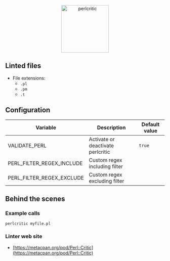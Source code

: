 <!-- markdownlint-disable MD033 MD041 -->
<!-- Generated by .automation/build.py, please do not update manually -->

<div align="center">
  <a href="https://metacpan.org/pod/Perl::Critic" target="blank" title="Visit linter Web Site">
    <img src="https://chrisdolan.net/madmongers/images/perl-critic-logo.gif" alt="perlcritic" height="150px">
  </a>
</div>

## Linted files

- File extensions:
  - `.pl`
  - `.pm`
  - `.t`
## Configuration

| Variable | Description | Default value |
| ----------------- | -------------- | -------------- |
| VALIDATE_PERL | Activate or deactivate perlcritic | `true` |
| PERL_FILTER_REGEX_INCLUDE | Custom regex including filter |  |
| PERL_FILTER_REGEX_EXCLUDE | Custom regex excluding filter |  |

## Behind the scenes

### Example calls

```shell
perlcritic myfile.pl
```

### Linter web site
- [https://metacpan.org/pod/Perl::Critic](https://metacpan.org/pod/Perl::Critic)

